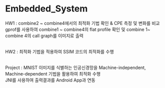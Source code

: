 # Embedded_System
HW1 : combine2 ~ combine4에서의 최적화 기법 확인 & CPE 측정 및 변화를 비교 <br/>
      gprof를 사용하여 combine1 ~ combine4의 flat profile 확인 및 combine 1~ combine 4의 call graph를 이미지로 출력 <br/><br/>
      
HW2 : 최적화 기법을 적용하여 SSIM 코드의 최적화를 수행 <br/><br/>

Project : MNIST 이미지를 식별하는 인공신경망을 Machine-independent, Machine-dependent 기법을 활용하여 최적화 수행 <br/>
          JNI를 사용하여 출력결과를 Android App과 연동 <br/>
